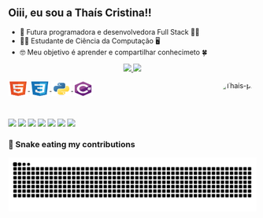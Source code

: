 ## Oiii, eu sou a Thaís Cristina!!


- 🔮 Futura programadora e desenvolvedora Full Stack 👩‍💻​
- 🧑‍🎓​ Estudante de Ciência da Computação 🖥️​
- 🤓​ Meu objetivo é aprender e compartilhar conhecimeto 🍀​

<div align="center">
  <a href="https://github.com/thaaismoura">
  <img height="180em" src="https://github-readme-stats.vercel.app/api?username=thaaismoura&show_icons=true&theme=panda&include_all_commits=true&count_private=true"/>
  <img height="180em" src="https://github-readme-stats.vercel.app/api/top-langs/?username=thaaismoura&layout=compact&langs_count=7&theme=panda"/>
</div>
  
  <div style="display: inline_block"><br>
  <img align="center" alt="Thais-HTML" height="30" width="40" src="https://raw.githubusercontent.com/devicons/devicon/master/icons/html5/html5-original.svg">
  <img align="center" alt="Thais-CSS" height="30" width="40" src="https://raw.githubusercontent.com/devicons/devicon/master/icons/css3/css3-original.svg">
  <img align="center" alt="Thais-Python" height="30" width="40" src="https://raw.githubusercontent.com/devicons/devicon/master/icons/python/python-original.svg">
   <img align="center" alt="Thais-Csharp" height="30" width="40" src="https://raw.githubusercontent.com/devicons/devicon/master/icons/csharp/csharp-original.svg">
  <img align="right" alt="Thais-pic" height="150" style="border-radius:50px;" <img src="https://i.ibb.co/52P2TTT/4.png" alt="4" border="0"></a><br /><a target='_blank' href='https://pt-br.imgbb.com/'></a><br/>
</div>
  
  ##
<div> 
  <a href="https://web.whatsapp.com/contate.me/thaismoura" target="_blank"><img src="https://img.shields.io/badge/-WhatsApp-%32CD32?style=for-the-badge&logo=whatsapp&logoColor=white" target="_blank"></a>
  <a href="https://www.facebook.com/thaiisinhaa" target="_blank"><img src="https://img.shields.io/badge/facebook-0000CD?.svg?&style=for-the-badge&logo=facebook&logoColor=white"></a>
  <a href="https://instagram.com/thaiscristina_am" target="_blank"><img src="https://img.shields.io/badge/-Instagram-%23E4405F?style=for-the-badge&logo=instagram&logoColor=white" target="_blank"></a>
   <a href="https://discord.com/channels/@me" target="_blank"><img src="https://img.shields.io/badge/Discord-7289DA?style=for-the-badge&logo=discord&logoColor=white" target="_blank"></a> 
  <a href = "mailto:thais.k.1101@gmail.com"><img src="https://img.shields.io/badge/-Gmail-FF0000?style=for-the-badge&logo=gmail&logoColor=white" target="_blank"></a>
  <a href="https://twitter.com/Thaais1101" target="_blank"><img src="https://img.shields.io/badge/Twitter-4169E1?.svg?&style=for-the-badge&logo=twitter&logoColor=white"></a> 
   <a href="https://github.com/thaaismoura/" target="_blank"><img src="https://img.shields.io/badge/-Github-%23333?style=for-the-badge&logo=github&logoColor=white" target="_blank"></a> 
  
 ### 🐍 Snake eating my contributions
![Snake animation](https://raw.githubusercontent.com/thaaismoura/thaaismoura/output/github-contribution-grid-snake.svg)




  </div>

